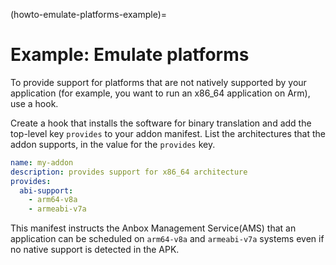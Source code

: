 (howto-emulate-platforms-example)=
# Example: Emulate platforms

To provide support for platforms that are not natively supported by your application (for example, you want to run an x86_64 application on Arm), use a hook.

Create a hook that installs the software for binary translation and add the top-level key `provides` to your addon manifest. List the architectures that the addon supports, in the value for the `provides` key.

```yaml
name: my-addon
description: provides support for x86_64 architecture
provides:
  abi-support:
    - arm64-v8a
    - armeabi-v7a
```

This manifest instructs the Anbox Management Service(AMS) that an application can be scheduled on `arm64-v8a` and `armeabi-v7a` systems even if no native support is detected in the APK.
